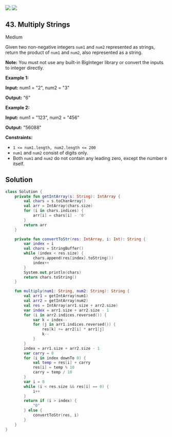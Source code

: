 [![](https://img.shields.io/github/stars/javadev/LeetCode-in-Kotlin?label=Stars&style=flat-square)](https://github.com/javadev/LeetCode-in-Kotlin)
[![](https://img.shields.io/github/forks/javadev/LeetCode-in-Kotlin?label=Fork%20me%20on%20GitHub%20&style=flat-square)](https://github.com/javadev/LeetCode-in-Kotlin/fork)

## 43\. Multiply Strings

Medium

Given two non-negative integers `num1` and `num2` represented as strings, return the product of `num1` and `num2`, also represented as a string.

**Note:** You must not use any built-in BigInteger library or convert the inputs to integer directly.

**Example 1:**

**Input:** num1 = "2", num2 = "3"

**Output:** "6"

**Example 2:**

**Input:** num1 = "123", num2 = "456"

**Output:** "56088"

**Constraints:**

*   `1 <= num1.length, num2.length <= 200`
*   `num1` and `num2` consist of digits only.
*   Both `num1` and `num2` do not contain any leading zero, except the number `0` itself.

## Solution

```kotlin
class Solution {
    private fun getIntArray(s: String): IntArray {
        val chars = s.toCharArray()
        val arr = IntArray(chars.size)
        for (i in chars.indices) {
            arr[i] = chars[i] - '0'
        }
        return arr
    }

    private fun convertToStr(res: IntArray, i: Int): String {
        var index = i
        val chars = StringBuffer()
        while (index < res.size) {
            chars.append(res[index].toString())
            index++
        }
        System.out.println(chars)
        return chars.toString()
    }

    fun multiply(num1: String, num2: String): String {
        val arr1 = getIntArray(num1)
        val arr2 = getIntArray(num2)
        val res = IntArray(arr1.size + arr2.size)
        var index = arr1.size + arr2.size - 1
        for (i in arr2.indices.reversed()) {
            var k = index--
            for (j in arr1.indices.reversed()) {
                res[k] += arr2[i] * arr1[j]
                k--
            }
        }
        index = arr1.size + arr2.size - 1
        var carry = 0
        for (i in index downTo 0) {
            val temp = res[i] + carry
            res[i] = temp % 10
            carry = temp / 10
        }
        var i = 0
        while (i < res.size && res[i] == 0) {
            i++
        }
        return if (i > index) {
            "0"
        } else {
            convertToStr(res, i)
        }
    }
}
```